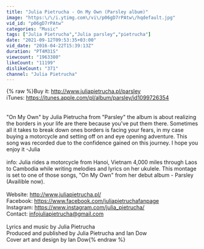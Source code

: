 ```yaml
---
title: "Julia Pietrucha - On My Own (Parsley album)"
image: "https:\/\/i.ytimg.com\/vi\/p06gD7rPAtw\/hqdefault.jpg"
vid_id: "p06gD7rPAtw"
categories: "Music"
tags: ["Julia Pietrucha","Julia parsley","pietrucha"]
date: "2021-09-12T09:53:35+03:00"
vid_date: "2016-04-22T15:39:13Z"
duration: "PT4M31S"
viewcount: "1963380"
likeCount: "11199"
dislikeCount: "371"
channel: "Julia Pietrucha"
---
```

{% raw %}Buy it: <a rel="nofollow" target="blank" href="http://www.juliapietrucha.pl/parsley">http://www.juliapietrucha.pl/parsley</a><br />iTunes: <a rel="nofollow" target="blank" href="https://itunes.apple.com/pl/album/parsley/id1099726354">https://itunes.apple.com/pl/album/parsley/id1099726354</a><br /><br /><br />&quot;On My Own&quot; by Julia Pietrucha from &quot;Parsley&quot; the album is  about realizing the borders in your life are there because you've put them there. Sometimes all it takes to break down ones borders is facing your fears, in my case buying a motorcycle and setting off on and eye opening adventure. This song was recorded due to the confidence gained on this journey. I hope you enjoy it -Julia<br /><br />info: Julia rides a motorcycle from Hanoi, Vietnam 4,000 miles through Laos to Cambodia while writing melodies and lyrics on her ukulele. This montage is set to one of those songs, &quot;On My Own&quot; from her debut album - Parsley (Availible now).<br /><br />Website: <a rel="nofollow" target="blank" href="http://www.juliapietrucha.pl/">http://www.juliapietrucha.pl/</a> <br />Facebook: <a rel="nofollow" target="blank" href="https://www.facebook.com/juliapietruchafanpage">https://www.facebook.com/juliapietruchafanpage</a><br />Instagram: <a rel="nofollow" target="blank" href="https://www.instagram.com/julia_pietrucha/">https://www.instagram.com/julia_pietrucha/</a><br />Contact: infojuliapietrucha@gmail.com<br /><br />Lyrics and music by Julia Pietrucha<br />Produced and published by Julia Pietrucha and Ian Dow<br />Cover art and design by Ian Dow{% endraw %}
